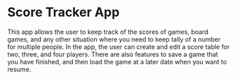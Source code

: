 # Score Tracker App
This app allows the user to keep track of the scores of games, board games, and any other situation where you need to keep tally of a number for multiple people. In the app, the user can create and edit a score table for two, three, and four players. There are also features to save a game that you have finished, and then load the game at a later date when you want to resume.
